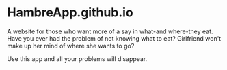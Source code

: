 # HambreApp.github.io
A website for those who want more of a say in what-and where-they eat. 
Have you ever had the problem of not knowing what to eat?
Girlfriend won't make up her mind of where she wants to go?

Use this app and all your problems will disappear.


